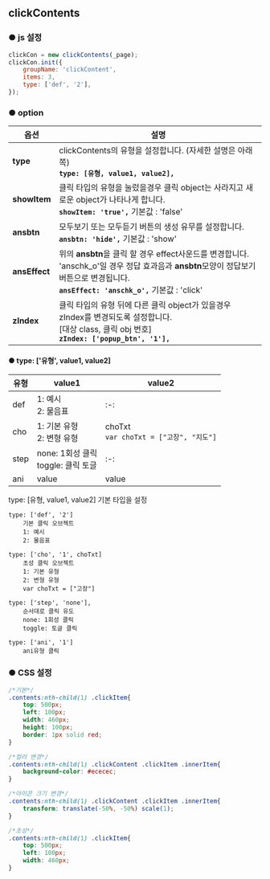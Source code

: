 ## clickContents

### ● js 설정
```javascript
clickCon = new clickContents(_page);
clickCon.init({
    groupName: 'clickContent',
    items: 3,
    type: ['def', '2'],
});
```


### ● option

|옵션|설명|
|---|---|
|**type**|clickContents의 유형을 설정합니다. (자세한 설명은 아래쪽)<br>**`type: [유형, value1, value2],`**|
|**showItem**|클릭 타입의 유형을 눌렀을경우 클릭 object는 사라지고 새로운 object가 나타나게 합니다.<br>**`showItem: 'true',`** 기본값 : 'false'|
|**ansbtn**|모두보기 또는 모두듣기 버튼의 생성 유무를 설정합니다.<br>**`ansbtn: 'hide',`** 기본값 : 'show'|
|**ansEffect**|위의 **ansbtn**을 클릭 할 경우 effect사운드를 변경합니다. 'anschk_o'일 경우 정답 효과음과 **ansbtn**모양이 정답보기 버튼으로 변경됩니다.<br>**`ansEffect: 'anschk_o',`** 기본값 : 'click'|
|**zIndex**|클릭 타입의 유형 뒤에 다른 클릭 object가 있을경우 zIndex를 변경되도록 설정합니다.<br>[대상 class, 클릭 obj 번호]<br>**`zIndex: ['popup_btn', '1'],`**|


#### ● type: ['유형', value1, value2]

|유형|value1|value2|
|---|---|---|
|def|1: 예시<br>2: 물음표|:-:|
|cho|1: 기본 유형<br>2: 변형 유형|choTxt<br>`var choTxt = ["고장", "지도"]`|
|step|none: 1회성 클릭<br>toggle: 클릭 토글|:-:|
|ani|value|value|


type: [유형, value1, value2]
    기본 타입을 설정
  
    type: ['def', '2']
        기본 클릭 오브젝트
        1: 예시
        2: 물음표
  
    type: ['cho', '1', choTxt]
        초성 클릭 오브젝트
        1: 기본 유형
        2: 변형 유형
        var choTxt = ["고장"]

    type: ['step', 'none'],
        순서대로 클릭 유도
        none: 1회성 클릭
        toggle: 토글 클릭

    type: ['ani', '1']
        ani유형 클릭


### ● CSS 설정

```css
/*기본*/
.contents:nth-child(1) .clickItem{
    top: 500px;
    left: 100px;
    width: 460px;
    height: 100px;
    border: 1px solid red;
}

/*컬러 변경*/
.contents:nth-child(1) .clickContent .clickItem .innerItem{
    background-color: #ececec;
}

/*아이콘 크기 변경*/
.contents:nth-child(1) .clickContent .clickItem .innerItem{
    transform: translate(-50%, -50%) scale(1);
}

/*초성*/
.contents:nth-child(1) .clickItem{
    top: 500px;
    left: 100px;
    width: 460px;
}
```



















